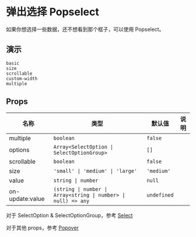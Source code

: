 # 弹出选择 Popselect

如果你想选择一些数据，还不想看到那个框子，可以使用 Popselect。

## 演示
```demo
basic
size
scrollable
custom-width
multiple
```

## Props

|名称|类型|默认值|说明|
|-|-|-|-|
|multiple|`boolean`|`false`||
|options|`Array<SelectOption \| SelectOptionGroup>`|`[]`||
|scrollable|`boolean`|`false`||
|size|`'small' \| 'medium' \| 'large'`|`'medium'`||
|value|`string \| number`|`null`||
|on-update:value|`(string \| number \| Array<string \| number> \| null) => any`|`undefined`||

对于 SelectOption & SelectOptionGroup，参考 [Select](n-select#SelectOption-Type)

对于其他 props，参考 [Popover](n-popover#Props)